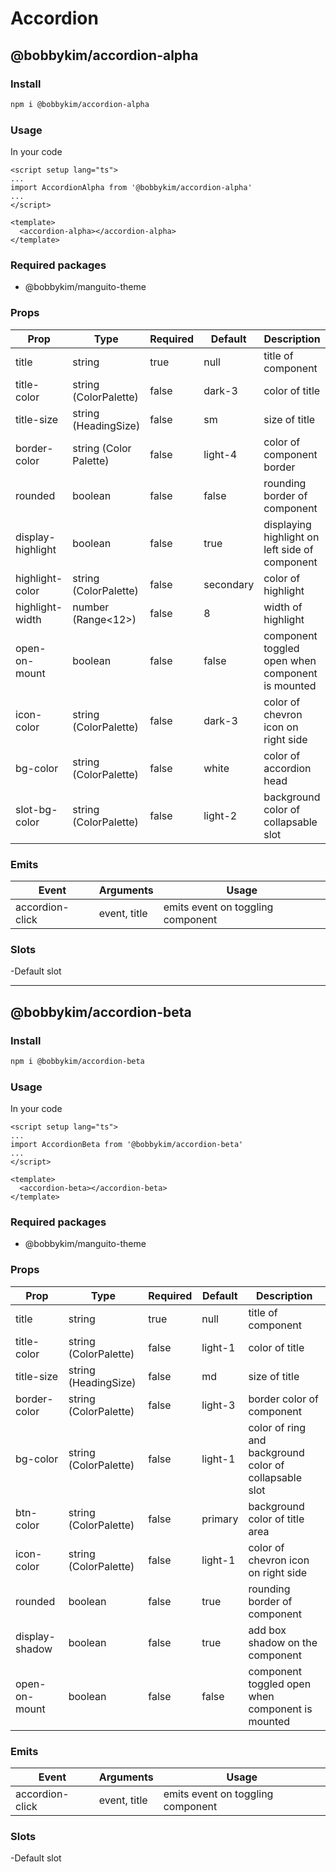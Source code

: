 # Accordion

## @bobbykim/accordion-alpha

### Install

```sh
npm i @bobbykim/accordion-alpha
```

### Usage

In your code

```vue
<script setup lang="ts">
...
import AccordionAlpha from '@bobbykim/accordion-alpha'
...
</script>

<template>
  <accordion-alpha></accordion-alpha>
</template>
```

### Required packages

- @bobbykim/manguito-theme

### Props

| Prop              | Type                   | Required | Default   | Description                                      |
| ----------------- | ---------------------- | -------- | --------- | ------------------------------------------------ |
| title             | string                 | true     | null      | title of component                               |
| title-color       | string (ColorPalette)  | false    | dark-3    | color of title                                   |
| title-size        | string (HeadingSize)   | false    | sm        | size of title                                    |
| border-color      | string (Color Palette) | false    | light-4   | color of component border                        |
| rounded           | boolean                | false    | false     | rounding border of component                     |
| display-highlight | boolean                | false    | true      | displaying highlight on left side of component   |
| highlight-color   | string (ColorPalette)  | false    | secondary | color of highlight                               |
| highlight-width   | number (Range<12>)     | false    | 8         | width of highlight                               |
| open-on-mount     | boolean                | false    | false     | component toggled open when component is mounted |
| icon-color        | string (ColorPalette)  | false    | dark-3    | color of chevron icon on right side              |
| bg-color          | string (ColorPalette)  | false    | white     | color of accordion head                          |
| slot-bg-color     | string (ColorPalette)  | false    | light-2   | background color of collapsable slot             |

### Emits

| Event           | Arguments    | Usage                             |
| --------------- | ------------ | --------------------------------- |
| accordion-click | event, title | emits event on toggling component |

### Slots

-Default slot

---

## @bobbykim/accordion-beta

### Install

```sh
npm i @bobbykim/accordion-beta
```

### Usage

In your code

```vue
<script setup lang="ts">
...
import AccordionBeta from '@bobbykim/accordion-beta'
...
</script>

<template>
  <accordion-beta></accordion-beta>
</template>
```

### Required packages

- @bobbykim/manguito-theme

### Props

| Prop           | Type                  | Required | Default | Description                                            |
| -------------- | --------------------- | -------- | ------- | ------------------------------------------------------ |
| title          | string                | true     | null    | title of component                                     |
| title-color    | string (ColorPalette) | false    | light-1 | color of title                                         |
| title-size     | string (HeadingSize)  | false    | md      | size of title                                          |
| border-color   | string (ColorPalette) | false    | light-3 | border color of component                              |
| bg-color       | string (ColorPalette) | false    | light-1 | color of ring and background color of collapsable slot |
| btn-color      | string (ColorPalette) | false    | primary | background color of title area                         |
| icon-color     | string (ColorPalette) | false    | light-1 | color of chevron icon on right side                    |
| rounded        | boolean               | false    | true    | rounding border of component                           |
| display-shadow | boolean               | false    | true    | add box shadow on the component                        |
| open-on-mount  | boolean               | false    | false   | component toggled open when component is mounted       |

### Emits

| Event           | Arguments    | Usage                             |
| --------------- | ------------ | --------------------------------- |
| accordion-click | event, title | emits event on toggling component |

### Slots

-Default slot
